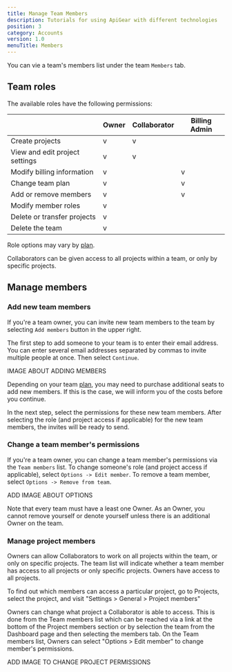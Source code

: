 ```yaml
---
title: Manage Team Members
description: Tutorials for using ApiGear with different technologies
position: 3
category: Accounts
version: 1.0
menuTitle: Members
---
```


You can vie a team's members list under the team `Members` tab.

## Team roles

The available roles have the following permissions:

|                                | Owner | Collaborator | Billing Admin |
| ------------------------------ | ----- | ------------ | ------------- |
| Create projects                | v     | v            |               |
| View and edit project settings | v     | v            |               |
| Modify billing information     | v     |              | v             |
| Change team plan               | v     |              | v             |
| Add or remove members          | v     |              | v             |
| Modify member roles            | v     |              |               |
| Delete or transfer projects    | v     |              |               |
| Delete the team                | v     |              |               |

Role options may vary by [plan](https://apigear.io/pricing).

Collaborators can be given access to all projects within a team, or only by specific projects.

## Manage members

### Add new team members

If you're a team owner, you can invite new team members to the team by selecting `Add members` button in the upper right.

The first step to add someone to your team is to enter their email address. You can enter several email addresses separated by commas to invite multiple people at once. Then select `Continue`.

IMAGE ABOUT ADDING MEMBERS

Depending on your team [plan](https://apigear.io/pricing), you may need to purchase additional seats to add new members. If this is the case, we will inform you of the costs before you continue.

In the next step, select the permissions for these new team members. After selecting the role (and project access if applicable) for the new team members, the invites will be ready to send.

### Change a team member's permissions

If you're a team owner, you can change a team member's permissions via the `Team members` list. To change someone's role (and project access if applicable), select `Options -> Edit member`. To remove a team member, select `Options -> Remove from team`.

ADD IMAGE ABOUT OPTIONS

Note that every team must have a least one Owner. As an Owner, you cannot remove yourself or denote yourself unless there is an additional Owner on the team.

### Manage project members

Owners can allow Collaborators to work on all projects within the team, or only on specific projects. The team list will indicate whether a team member has access to all projects or only specific projects. Owners have access to all projects.

To find out which members can access a particular project, go to Projects, select the project, and visit "Settings > General > Project members"

Owners can change what project a Collaborator is able to access. This is done from the Team members list which can be reached via a link at the bottom of the Project members section or by selection the team from the Dashboard page and then selecting the members tab. On the Team members list, Owners can select "Options > Edit member" to change member's permissions.

ADD IMAGE TO CHANGE PROJECT PERMISSIONS
